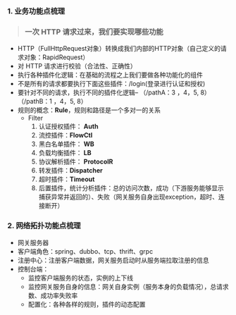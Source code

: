 ### 1. 业务功能点梳理

> ### 一次 HTTP 请求过来，我们要实现哪些功能

-  HTTP（FullHttpRequest对象）转换成我们内部的HTTP对象（自己定义的请求对象：RapidRequest）
- 对 HTTP 请求进行校验（合法性、正确性）
- 执行各种插件化逻辑：在基础的流程之上我们要做各种功能化的组件
- 不是所有的请求都要执行下面这些插件：/login(登录进行认证和授权)
- 要针对不同的请求，执行不同的插件化逻辑–      （/pathA：3 ，4，5, 8）（/pathB：1 ，4，5, 8）
- 规则的概念：**Rule**，规则和路径是一个多对一的关系
  - Filter
    1. 认证授权插件： **Auth**
    2. 流控插件：**FlowCtl**
    3. 黑白名单插件： **WB**
    4. 负载均衡插件： **LB**
    5. 协议解析插件： **ProtocolR**
    6. 转发插件：**Dispatcher**
    7. 超时插件：**Timeout**
    8. 后置插件，统计分析插件：总的访问次数，成功（下游服务能够显示捕获异常并返回的）、失败（网关服务自身出现exception，超时、连接断开）



### 2. 网络拓扑功能点梳理

- 网关服务器
- 客户端角色：spring、dubbo、tcp、thrift、grpc
- 注册中心：注册客户端数据，网关服务启动时从服务端拉取注册的信息
- 控制台端：
  - 监控客户端服务的状态，实例的上下线
  - 监控网关服务自身的信息：网关自身实例（服务本身的负载情况），总请求数、成功率失败率
  - 配置化：各种各样的规则，插件的动态配置


